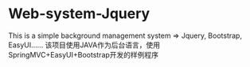 # Web-system-Jquery
This is a simple background management system  =>    Jquery, Bootstrap, EasyUI......
该项目使用JAVA作为后台语言，使用SpringMVC+EasyUI+Bootstrap开发的样例程序

